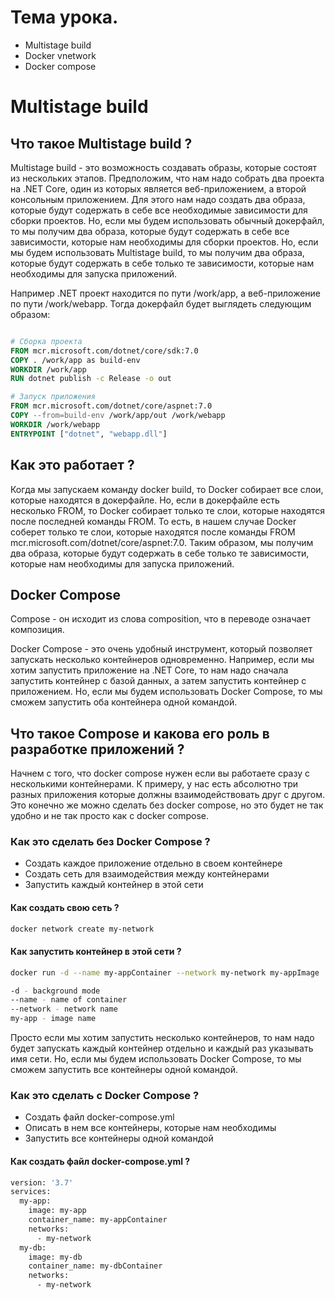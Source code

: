 # Тема урока. 
* Multistage build
* Docker vnetwork
* Docker compose


# Multistage build

## Что такое Multistage build ?
Multistage build - это возможность создавать образы, которые состоят из нескольких этапов. Предположим, что нам надо собрать два проекта на .NET Core, один из которых является веб-приложением, а второй консольным приложением. Для этого нам надо создать два образа, которые будут содержать в себе все необходимые зависимости для сборки проектов. Но, если мы будем использовать обычный докерфайл, то мы получим два образа, которые будут содержать в себе все зависимости, которые нам необходимы для сборки проектов. Но, если мы будем использовать Multistage build, то мы получим два образа, которые будут содержать в себе только те зависимости, которые нам необходимы для запуска приложений.

Например .NET проект находится по пути /work/app, а веб-приложение по пути /work/webapp. Тогда докерфайл будет выглядеть следующим образом:

```dockerfile

# Сборка проекта
FROM mcr.microsoft.com/dotnet/core/sdk:7.0 
COPY . /work/app as build-env
WORKDIR /work/app
RUN dotnet publish -c Release -o out

# Запуск приложения
FROM mcr.microsoft.com/dotnet/core/aspnet:7.0  
COPY --from=build-env /work/app/out /work/webapp
WORKDIR /work/webapp
ENTRYPOINT ["dotnet", "webapp.dll"]

```

## Как это работает ?

Когда мы запускаем команду docker build, то Docker собирает все слои, которые находятся в докерфайле. Но, если в докерфайле есть несколько FROM, то Docker собирает только те слои, которые находятся после последней команды FROM. То есть, в нашем случае Docker соберет только те слои, которые находятся после команды FROM mcr.microsoft.com/dotnet/core/aspnet:7.0. Таким образом, мы получим два образа, которые будут содержать в себе только те зависимости, которые нам необходимы для запуска приложений.


## Docker Compose 

Compose - он исходит из слова composition, что в переводе означает композиция.

Docker Compose - это очень удобный инструмент, который позволяет запускать несколько контейнеров одновременно. Например, если мы хотим запустить приложение на .NET Core, то нам надо сначала запустить контейнер с базой данных, а затем запустить контейнер с приложением. Но, если мы будем использовать Docker Compose, то мы сможем запустить оба контейнера одной командой.



## Что такое Compose и  какова его роль в разработке приложений ?

Начнем с того, что docker compose нужен если вы работаете сразу с несколькими контейнерами. 
К примеру, у нас есть абсолютно три разных приложения которые должны взаимодействовать друг с другом. Это конечно же можно сделать без docker compose, но это будет не так удобно и не так просто как с docker compose.

### Как это сделать без Docker Compose ?
* Создать каждое приложение отдельно в своем контейнере
* Создать сеть для взаимодействия между контейнерами
* Запустить каждый контейнер в этой сети

#### Как создать свою сеть ?
```bash
docker network create my-network
```

#### Как запустить контейнер в этой сети ?
```bash
docker run -d --name my-appContainer --network my-network my-appImage

-d - background mode
--name - name of container
--network - network name
my-app - image name
```

Просто если мы хотим запустить несколько контейнеров, то нам надо будет запускать каждый контейнер отдельно и каждый раз указывать имя сети. Но, если мы будем использовать Docker Compose, то мы сможем запустить все контейнеры одной командой. 


### Как это сделать с Docker Compose ?

* Создать файл docker-compose.yml
* Описать в нем все контейнеры, которые нам необходимы
* Запустить все контейнеры одной командой

#### Как создать файл docker-compose.yml ?
```bash
version: '3.7'
services:
  my-app:
    image: my-app
    container_name: my-appContainer
    networks:
      - my-network
  my-db:
    image: my-db
    container_name: my-dbContainer
    networks:
      - my-network
```





